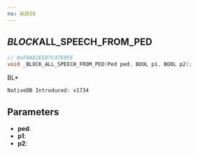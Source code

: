```yaml
---
ns: AUDIO
---
```

## _BLOCK_​ALL_​SPEECH_​FROM_​PED

```c
// 0xF8AD2EED7C47E8FE
void _BLOCK_​ALL_​SPEECH_​FROM_​PED(Ped ped, BOOL p1, BOOL p2);
```

BL*

```
NativeDB Introduced: v1734
```

## Parameters
* **ped**:
* **p1**:
* **p2**:

